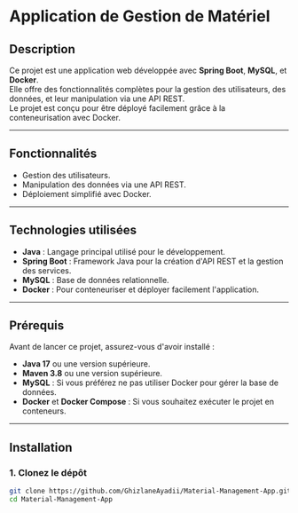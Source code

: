 # Application de Gestion de Matériel

## Description
Ce projet est une application web développée avec **Spring Boot**, **MySQL**, et **Docker**.  
Elle offre des fonctionnalités complètes pour la gestion des utilisateurs, des données, et leur manipulation via une API REST.  
Le projet est conçu pour être déployé facilement grâce à la conteneurisation avec Docker.

---

## Fonctionnalités
- Gestion des utilisateurs.
- Manipulation des données via une API REST.
- Déploiement simplifié avec Docker.

---

## Technologies utilisées
- **Java** : Langage principal utilisé pour le développement.
- **Spring Boot** : Framework Java pour la création d'API REST et la gestion des services.
- **MySQL** : Base de données relationnelle.
- **Docker** : Pour conteneuriser et déployer facilement l'application.

---

## Prérequis
Avant de lancer ce projet, assurez-vous d'avoir installé :
- **Java 17** ou une version supérieure.
- **Maven 3.8** ou une version supérieure.
- **MySQL** : Si vous préférez ne pas utiliser Docker pour gérer la base de données.
- **Docker** et **Docker Compose** : Si vous souhaitez exécuter le projet en conteneurs.

---

## Installation

### 1. Clonez le dépôt
```bash
git clone https://github.com/GhizlaneAyadii/Material-Management-App.git
cd Material-Management-App